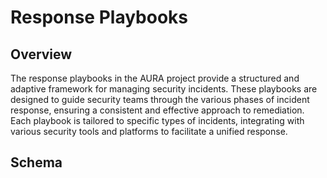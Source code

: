 # Response Playbooks

## Overview

The response playbooks in the AURA project provide a structured and adaptive framework for managing security incidents. These playbooks are designed to guide security teams through the various phases of incident response, ensuring a consistent and effective approach to remediation. Each playbook is tailored to specific types of incidents, integrating with various security tools and platforms to facilitate a unified response.

## Schema

